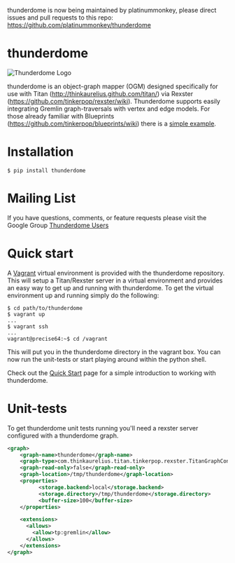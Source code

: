 thunderdome is now being maintained by platinummonkey, please direct 
issues and pull requests to this repo: https://github.com/platinummonkey/thunderdome


thunderdome
===========

<img align="center" src="https://raw.github.com/StartTheShift/thunderdome/master/docs/logo.png" alt="Thunderdome Logo" />

thunderdome is an object-graph mapper (OGM) designed specifically for use with
Titan (http://thinkaurelius.github.com/titan/) via Rexster
(https://github.com/tinkerpop/rexster/wiki). Thunderdome supports easily
integrating Gremlin graph-traversals with vertex and edge models. For those
already familiar with Blueprints (https://github.com/tinkerpop/blueprints/wiki)
there is a [simple example](https://github.com/StartTheShift/thunderdome/wiki/Quick-Start).

Installation
============

```shell
$ pip install thunderdome
```

Mailing List
============

If you have questions, comments, or feature requests please visit the Google
Group
[Thunderdome Users](https://groups.google.com/forum/#!forum/thunderdome-users)

Quick start
===========

A [Vagrant](http://www.vagrantup.com/) virtual environment is provided with the
thunderdome repository. This will setup a Titan/Rexster server in a virtual
environment and provides an easy way to get up and running with thunderdome.
To get the virtual environment up and running simply do the following:

```shell
$ cd path/to/thunderdome
$ vagrant up
...
$ vagrant ssh
...
vagrant@precise64:~$ cd /vagrant
```

This will put you in the thunderdome directory in the vagrant box. You can now
run the unit-tests or start playing around within the python shell.

Check out the [Quick Start](https://github.com/StartTheShift/thunderdome/wiki/Quick-Start) page for a simple
introduction to working with thunderdome.

Unit-tests
==========

To get thunderdome unit tests running you'll need a rexster server configured with a thunderdome graph.  

``` xml
<graph>
    <graph-name>thunderdome</graph-name>
    <graph-type>com.thinkaurelius.titan.tinkerpop.rexster.TitanGraphConfiguration</graph-type>
    <graph-read-only>false</graph-read-only>
    <graph-location>/tmp/thunderdome</graph-location>
    <properties>
          <storage.backend>local</storage.backend>
          <storage.directory>/tmp/thunderdome</storage.directory>
          <buffer-size>100</buffer-size>
    </properties>

    <extensions>
      <allows>
        <allow>tp:gremlin</allow>
      </allows>
    </extensions>
</graph>
```
